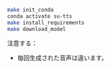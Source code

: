 ```bash
make init_conda
conda activate su-tts
make install_requirements
make download_model

```

注意する： 
- 毎回生成された音声は違います。

